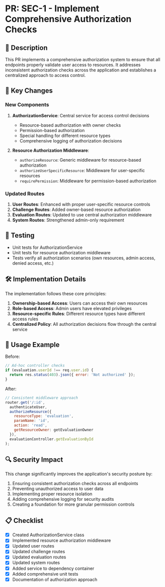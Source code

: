 # PR: SEC-1 - Implement Comprehensive Authorization Checks

## 📝 Description

This PR implements a comprehensive authorization system to ensure that all endpoints properly validate user access to resources. It addresses inconsistent authorization checks across the application and establishes a centralized approach to access control.

## 🔐 Key Changes

### New Components

1. **AuthorizationService**: Central service for access control decisions
   - Resource-based authorization with owner checks
   - Permission-based authorization
   - Special handling for different resource types
   - Comprehensive logging of authorization decisions

2. **Resource Authorization Middleware**:
   - `authorizeResource`: Generic middleware for resource-based authorization
   - `authorizeUserSpecificResource`: Middleware for user-specific resources
   - `requirePermission`: Middleware for permission-based authorization

### Updated Routes

1. **User Routes**: Enhanced with proper user-specific resource controls
2. **Challenge Routes**: Added owner-based resource authorization
3. **Evaluation Routes**: Updated to use central authorization middleware
4. **System Routes**: Strengthened admin-only requirement

## 🧪 Testing

- Unit tests for AuthorizationService
- Unit tests for resource authorization middleware
- Tests verify all authorization scenarios (own resources, admin access, denied access, etc.)

## 🛠️ Implementation Details

The implementation follows these core principles:

1. **Ownership-based Access**: Users can access their own resources
2. **Role-based Access**: Admin users have elevated privileges
3. **Resource-specific Rules**: Different resource types have different access rules
4. **Centralized Policy**: All authorization decisions flow through the central service

## 🚀 Usage Example

Before:
```javascript
// Ad-hoc controller checks
if (evaluation.userId !== req.user.id) {
  return res.status(403).json({ error: 'Not authorized' });
}
```

After:
```javascript
// Consistent middleware approach
router.get('/:id', 
  authenticateUser,
  authorizeResource({
    resourceType: 'evaluation',
    paramName: 'id',
    action: 'read',
    getResourceOwner: getEvaluationOwner
  }),
  evaluationController.getEvaluationById
);
```

## 🔍 Security Impact

This change significantly improves the application's security posture by:

1. Ensuring consistent authorization checks across all endpoints
2. Preventing unauthorized access to user data
3. Implementing proper resource isolation
4. Adding comprehensive logging for security audits
5. Creating a foundation for more granular permission controls

## 📋 Checklist

- [x] Created AuthorizationService class
- [x] Implemented resource authorization middleware
- [x] Updated user routes
- [x] Updated challenge routes
- [x] Updated evaluation routes
- [x] Updated system routes
- [x] Added service to dependency container
- [x] Added comprehensive unit tests
- [x] Documentation of authorization approach 